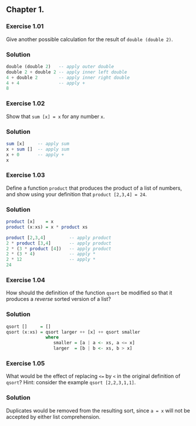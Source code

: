 ## Chapter 1.

### Exercise 1.01

Give another possible calculation for the result of `double (double 2)`.

### Solution

```haskell
double (double 2)   -- apply outer double
double 2 + double 2 -- apply inner left double
4 + double 2        -- apply inner right double
4 + 4               -- apply +
8
```

### Exercise 1.02

Show that `sum [x] = x` for any number `x`.

### Solution

```haskell
sum [x]     -- apply sum
x + sum []  -- apply sum
x + 0       -- apply +
x
```

### Exercise 1.03

Define a function `product` that produces the product of a list of numbers, and
show using your definition that `product [2,3,4] = 24`.

### Solution

```haskell
product [x]    = x
product (x:xs) = x * product xs

product [2,3,4]         -- apply product
2 * product [3,4]       -- apply product
2 * (3 * product [4])   -- apply product
2 * (3 * 4)             -- apply *
2 * 12                  -- apply *
24
```

### Exercise 1.04

How should the definition of the function `qsort` be modified so that it
produces a *reverse* sorted version of a list?

### Solution

```haskell
qsort []     = []
qsort (x:xs) = qsort larger ++ [x] ++ qsort smaller
               where
                  smaller = [a | a <- xs, a <= x]
                  larger  = [b | b <- xs, b > x]
```


### Exercise 1.05

What would be the effect of replacing `<=` by `<` in the original definition of
`qsort`? Hint: consider the example `qsort [2,2,3,1,1]`.

### Solution

Duplicates would be removed from the resulting sort, since `a = x` will not be
accepted by either list comprehension.
